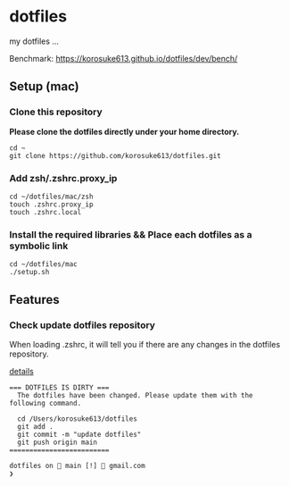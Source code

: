 # dotfiles
my dotfiles ...

Benchmark: https://korosuke613.github.io/dotfiles/dev/bench/

## Setup (mac)

### Clone this repository
**Please clone the dotfiles directly under your home directory.**

```shell
cd ~
git clone https://github.com/korosuke613/dotfiles.git
```

### Add zsh/.zshrc.proxy_ip
```shell
cd ~/dotfiles/mac/zsh
touch .zshrc.proxy_ip
touch .zshrc.local
```

### Install the required libraries && Place each dotfiles as a symbolic link
```shell
cd ~/dotfiles/mac
./setup.sh
```

## Features

### Check update dotfiles repository
When loading .zshrc, it will tell you if there are any changes in the dotfiles repository.

[details](mac/zsh/.zshrc.check_update_dotfiles)

```
=== DOTFILES IS DIRTY ===
  The dotfiles have been changed. Please update them with the following command.

  cd /Users/korosuke613/dotfiles
  git add .
  git commit -m "update dotfiles"
  git push origin main
=========================

dotfiles on  main [!] 📨 gmail.com 
❯ 
```
